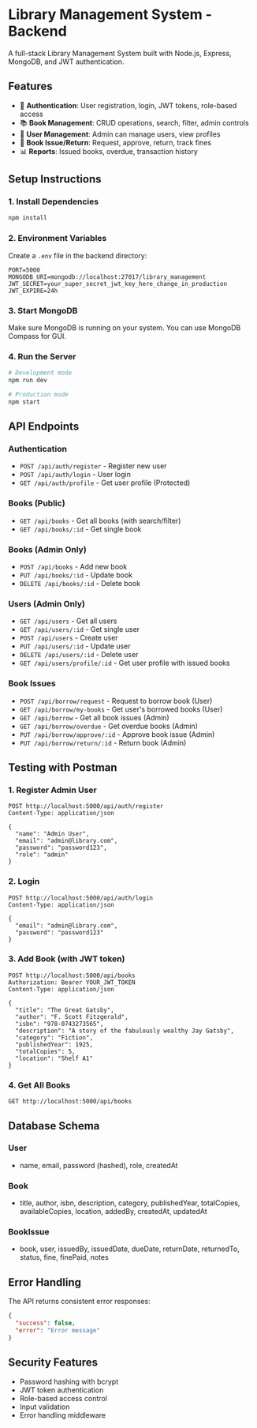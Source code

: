 # Library Management System - Backend

A full-stack Library Management System built with Node.js, Express, MongoDB, and JWT authentication.

## Features

- 🔐 **Authentication**: User registration, login, JWT tokens, role-based access
- 📚 **Book Management**: CRUD operations, search, filter, admin controls
- 👤 **User Management**: Admin can manage users, view profiles
- 🔄 **Book Issue/Return**: Request, approve, return, track fines
- 📊 **Reports**: Issued books, overdue, transaction history

## Setup Instructions

### 1. Install Dependencies
```bash
npm install
```

### 2. Environment Variables
Create a `.env` file in the backend directory:
```env
PORT=5000
MONGODB_URI=mongodb://localhost:27017/library_management
JWT_SECRET=your_super_secret_jwt_key_here_change_in_production
JWT_EXPIRE=24h
```

### 3. Start MongoDB
Make sure MongoDB is running on your system. You can use MongoDB Compass for GUI.

### 4. Run the Server
```bash
# Development mode
npm run dev

# Production mode
npm start
```

## API Endpoints

### Authentication
- `POST /api/auth/register` - Register new user
- `POST /api/auth/login` - User login
- `GET /api/auth/profile` - Get user profile (Protected)

### Books (Public)
- `GET /api/books` - Get all books (with search/filter)
- `GET /api/books/:id` - Get single book

### Books (Admin Only)
- `POST /api/books` - Add new book
- `PUT /api/books/:id` - Update book
- `DELETE /api/books/:id` - Delete book

### Users (Admin Only)
- `GET /api/users` - Get all users
- `GET /api/users/:id` - Get single user
- `POST /api/users` - Create user
- `PUT /api/users/:id` - Update user
- `DELETE /api/users/:id` - Delete user
- `GET /api/users/profile/:id` - Get user profile with issued books

### Book Issues
- `POST /api/borrow/request` - Request to borrow book (User)
- `GET /api/borrow/my-books` - Get user's borrowed books (User)
- `GET /api/borrow` - Get all book issues (Admin)
- `GET /api/borrow/overdue` - Get overdue books (Admin)
- `PUT /api/borrow/approve/:id` - Approve book issue (Admin)
- `PUT /api/borrow/return/:id` - Return book (Admin)

## Testing with Postman

### 1. Register Admin User
```
POST http://localhost:5000/api/auth/register
Content-Type: application/json

{
  "name": "Admin User",
  "email": "admin@library.com",
  "password": "password123",
  "role": "admin"
}
```

### 2. Login
```
POST http://localhost:5000/api/auth/login
Content-Type: application/json

{
  "email": "admin@library.com",
  "password": "password123"
}
```

### 3. Add Book (with JWT token)
```
POST http://localhost:5000/api/books
Authorization: Bearer YOUR_JWT_TOKEN
Content-Type: application/json

{
  "title": "The Great Gatsby",
  "author": "F. Scott Fitzgerald",
  "isbn": "978-0743273565",
  "description": "A story of the fabulously wealthy Jay Gatsby",
  "category": "Fiction",
  "publishedYear": 1925,
  "totalCopies": 5,
  "location": "Shelf A1"
}
```

### 4. Get All Books
```
GET http://localhost:5000/api/books
```

## Database Schema

### User
- name, email, password (hashed), role, createdAt

### Book
- title, author, isbn, description, category, publishedYear, totalCopies, availableCopies, location, addedBy, createdAt, updatedAt

### BookIssue
- book, user, issuedBy, issuedDate, dueDate, returnDate, returnedTo, status, fine, finePaid, notes

## Error Handling

The API returns consistent error responses:
```json
{
  "success": false,
  "error": "Error message"
}
```

## Security Features

- Password hashing with bcrypt
- JWT token authentication
- Role-based access control
- Input validation
- Error handling middleware 